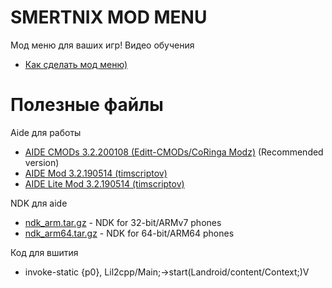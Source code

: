 # SMERTNIX MOD MENU 
Мод меню для ваших игр!
Видео обучения
* [Как сделать мод меню)](https://youtube.com/playlist?list=PLRCWtCOif7PCUVcsIsPlqXSIhFM23-l4P) 

# Полезные файлы
Aide для работы
* [AIDE CMODs 3.2.200108 (Editt-CMODs/CoRinga Modz)](https://secufiles.com/nE9J/AIDE_CMODs_3.2.200108.apk) (Recommended version)
* [AIDE Mod 3.2.190514 (timscriptov)](https://mega.nz/file/fFImjR6A#pfFzt6vhKpvDx2EFAl_eWgozmvequBxun3e7oUA-SNs)
* [AIDE Lite Mod 3.2.190514 (timscriptov)](https://mega.nz/file/bIpCQL6I#BzyLf1pB1Sf7EayW_PEJHl3f50qHHZDdb0BpB8FYdVo)

NDK для aide
* [ndk_arm.tar.gz](https://mega.nz/folder/2c1TWIJD#UCzO7kIo1e4WpFwZHIMYVw/file/XRlRTIjJ) - NDK for 32-bit/ARMv7 phones
* [ndk_arm64.tar.gz](https://mega.nz/folder/2c1TWIJD#UCzO7kIo1e4WpFwZHIMYVw/file/7RdTzYxQ) - NDK for 64-bit/ARM64 phones

Код для вшития
* invoke-static {p0}, Lil2cpp/Main;->start(Landroid/content/Context;)V
